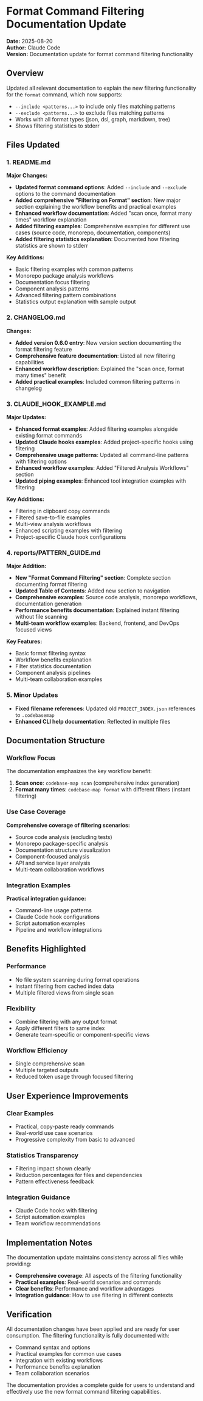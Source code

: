 # Format Command Filtering Documentation Update

**Date:** 2025-08-20  
**Author:** Claude Code  
**Version:** Documentation update for format command filtering functionality

## Overview

Updated all relevant documentation to explain the new filtering functionality for the `format` command, which now supports:
- `--include <patterns...>` to include only files matching patterns
- `--exclude <patterns...>` to exclude files matching patterns  
- Works with all format types (json, dsl, graph, markdown, tree)
- Shows filtering statistics to stderr

## Files Updated

### 1. README.md

**Major Changes:**
- **Updated format command options**: Added `--include` and `--exclude` options to the command documentation
- **Added comprehensive "Filtering on Format" section**: New major section explaining the workflow benefits and practical examples
- **Enhanced workflow documentation**: Added "scan once, format many times" workflow explanation
- **Added filtering examples**: Comprehensive examples for different use cases (source code, monorepo, documentation, components)
- **Added filtering statistics explanation**: Documented how filtering statistics are shown to stderr

**Key Additions:**
- Basic filtering examples with common patterns
- Monorepo package analysis workflows
- Documentation focus filtering
- Component analysis patterns  
- Advanced filtering pattern combinations
- Statistics output explanation with sample output

### 2. CHANGELOG.md

**Changes:**
- **Added version 0.6.0 entry**: New version section documenting the format filtering feature
- **Comprehensive feature documentation**: Listed all new filtering capabilities
- **Enhanced workflow description**: Explained the "scan once, format many times" benefit
- **Added practical examples**: Included common filtering patterns in changelog

### 3. CLAUDE_HOOK_EXAMPLE.md

**Major Updates:**
- **Enhanced format examples**: Added filtering examples alongside existing format commands
- **Updated Claude hooks examples**: Added project-specific hooks using filtering
- **Comprehensive usage patterns**: Updated all command-line patterns with filtering options
- **Enhanced workflow examples**: Added "Filtered Analysis Workflows" section
- **Updated piping examples**: Enhanced tool integration examples with filtering

**Key Additions:**
- Filtering in clipboard copy commands
- Filtered save-to-file examples
- Multi-view analysis workflows
- Enhanced scripting examples with filtering
- Project-specific Claude hook configurations

### 4. reports/PATTERN_GUIDE.md

**Major Addition:**
- **New "Format Command Filtering" section**: Complete section documenting format filtering
- **Updated Table of Contents**: Added new section to navigation
- **Comprehensive examples**: Source code analysis, monorepo workflows, documentation generation
- **Performance benefits documentation**: Explained instant filtering without file scanning
- **Multi-team workflow examples**: Backend, frontend, and DevOps focused views

**Key Features:**
- Basic format filtering syntax
- Workflow benefits explanation
- Filter statistics documentation
- Component analysis pipelines
- Multi-team collaboration examples

### 5. Minor Updates

- **Fixed filename references**: Updated old `PROJECT_INDEX.json` references to `.codebasemap`
- **Enhanced CLI help documentation**: Reflected in multiple files

## Documentation Structure

### Workflow Focus

The documentation emphasizes the key workflow benefit:
1. **Scan once**: `codebase-map scan` (comprehensive index generation)
2. **Format many times**: `codebase-map format` with different filters (instant filtering)

### Use Case Coverage

**Comprehensive coverage of filtering scenarios:**
- Source code analysis (excluding tests)
- Monorepo package-specific analysis
- Documentation structure visualization
- Component-focused analysis
- API and service layer analysis
- Multi-team collaboration workflows

### Integration Examples

**Practical integration guidance:**
- Command-line usage patterns
- Claude Code hook configurations
- Script automation examples
- Pipeline and workflow integrations

## Benefits Highlighted

### Performance
- No file system scanning during format operations
- Instant filtering from cached index data
- Multiple filtered views from single scan

### Flexibility
- Combine filtering with any output format
- Apply different filters to same index
- Generate team-specific or component-specific views

### Workflow Efficiency
- Single comprehensive scan
- Multiple targeted outputs
- Reduced token usage through focused filtering

## User Experience Improvements

### Clear Examples
- Practical, copy-paste ready commands
- Real-world use case scenarios
- Progressive complexity from basic to advanced

### Statistics Transparency
- Filtering impact shown clearly
- Reduction percentages for files and dependencies
- Pattern effectiveness feedback

### Integration Guidance
- Claude Code hooks with filtering
- Script automation examples
- Team workflow recommendations

## Implementation Notes

The documentation update maintains consistency across all files while providing:
- **Comprehensive coverage**: All aspects of the filtering functionality
- **Practical examples**: Real-world scenarios and commands
- **Clear benefits**: Performance and workflow advantages
- **Integration guidance**: How to use filtering in different contexts

## Verification

All documentation changes have been applied and are ready for user consumption. The filtering functionality is fully documented with:
- Command syntax and options
- Practical examples for common use cases
- Integration with existing workflows
- Performance benefits explanation
- Team collaboration scenarios

The documentation provides a complete guide for users to understand and effectively use the new format command filtering capabilities.